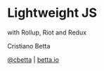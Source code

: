 <!-- .slide: data-state="dim" data-background="resources/feathers.jpg" -->

# Lightweight JS

with Rollup, Riot and Redux

Cristiano Betta

[@cbetta](https://twitter.com/cbetta) | [betta.io](https://betta.io)
